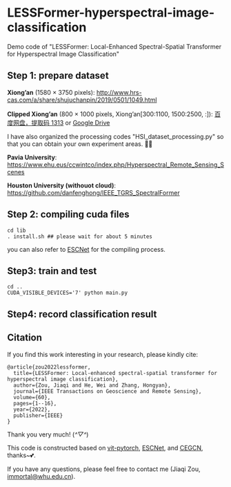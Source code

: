 # LESSFormer-hyperspectral-image-classification
Demo code of "LESSFormer: Local-Enhanced Spectral-Spatial Transformer for Hyperspectral Image Classification"

## Step 1: prepare dataset
**Xiong’an** (1580 × 3750 pixels): http://www.hrs-cas.com/a/share/shujuchanpin/2019/0501/1049.html

**Clipped Xiong’an** (800 × 1000 pixels, Xiong’an[300:1100, 1500:2500, :]): [百度网盘，提取码 1313](https://pan.baidu.com/s/1jD33VRXhClcdxnGt_yGBaQ?pwd=1313) or [Google Drive](https://drive.google.com/drive/folders/1G3x6f7UkczMdPdjbiNIbL2A1d-Hw1e6u?usp=drive_link)

I have also organized the processing codes "HSI_dataset_processing.py" so that you can obtain your own experiment areas. 🫡🫡

**Pavia University**: https://www.ehu.eus/ccwintco/index.php/Hyperspectral_Remote_Sensing_Scenes

**Houston University (withouot cloud)**: https://github.com/danfenghong/IEEE_TGRS_SpectralFormer

## Step 2: compiling cuda files
```
cd lib
. install.sh ## please wait for about 5 minutes
```
you can also refer to [ESCNet](https://github.com/Bobholamovic/ESCNet) for the compiling process.

## Step3: train and test
```
cd ..
CUDA_VISIBLE_DEVICES='7' python main.py
```

## Step4: record classification result


## Citation
If you find this work interesting in your research, please kindly cite:
```
@article{zou2022lessformer,
  title={LESSFormer: Local-enhanced spectral-spatial transformer for hyperspectral image classification},
  author={Zou, Jiaqi and He, Wei and Zhang, Hongyan},
  journal={IEEE Transactions on Geoscience and Remote Sensing},
  volume={60},
  pages={1--16},
  year={2022},
  publisher={IEEE}
}
```
Thank you very much! (*^▽^*)

This code is constructed based on [vit-pytorch](https://github.com/lucidrains/vit-pytorch), [ESCNet](https://github.com/Bobholamovic/ESCNet), and [CEGCN](https://github.com/qichaoliu/CNN_Enhanced_GCN), thanks~💕.

If you have any questions, please feel free to contact me (Jiaqi Zou, immortal@whu.edu.cn).
